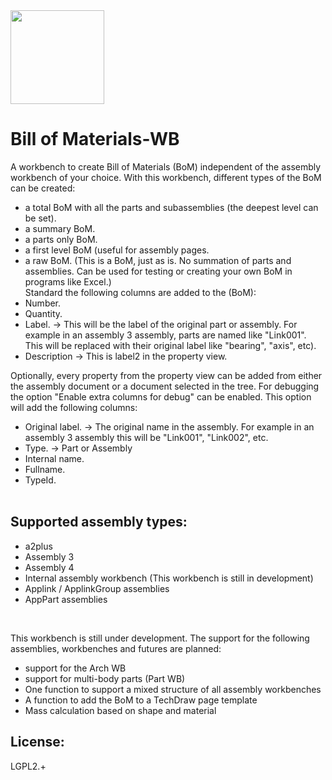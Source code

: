 <img src="https://github.com/APEbbers/BillOfMaterials-WB/assets/10145631/bda087ef-d360-4278-a071-93f42ee5612b" height=150px width=150px>

# Bill of Materials-WB

A workbench to create Bill of Materials (BoM) independent of the assembly workbench of your choice.
With this workbench, different types of the BoM can be created:
- a total BoM with all the parts and subassemblies (the deepest level can be set).
- a summary BoM.
- a parts only BoM.
- a first level BoM (useful for assembly pages.
- a raw BoM. (This is a BoM, just as is. No summation of parts and assemblies. Can be used for testing or creating your own BoM in programs like Excel.)\
Standard the following columns are added to the (BoM):
- Number.
- Quantity.
- Label. -> This will be the label of the original part or assembly.
  For example in an assembly 3 assembly, parts are named like "Link001". This will be replaced with their original label like "bearing", "axis", etc).
- Description -> This is label2 in the property view.

Optionally, every property from the property view can be added from either the assembly document or a document selected in the tree.
For debugging the option "Enable extra columns for debug" can be enabled. This option will add the following columns:
- Original label. -> The original name in the assembly. For example in an assembly 3 assembly this will be "Link001", "Link002", etc. 
- Type. -> Part or Assembly
- Internal name.
- Fullname.
- TypeId.
<br/><br/>

## Supported assembly types:
- a2plus
- Assembly 3
- Assembly 4
- Internal assembly workbench (This workbench is still in development)
- Applink / ApplinkGroup assemblies
- AppPart assemblies
<br/>

This workbench is still under development. The support for the following assemblies, workbenches and futures are planned:
- support for the Arch WB
- support for multi-body parts (Part WB)
- One function to support a mixed structure of all assembly workbenches
- A function to add the BoM to a TechDraw page template
- Mass calculation based on shape and material

## License:
LGPL2.+
